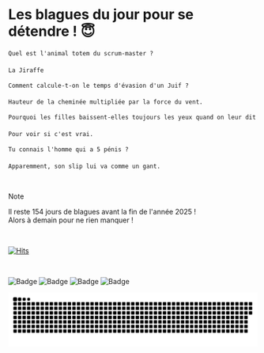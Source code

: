 
<h1>Les blagues du jour pour se détendre ! 😇</h1>

```diff
Quel est l'animal totem du scrum-master ?

La Jiraffe
```

```diff
Comment calcule-t-on le temps d'évasion d'un Juif ?

Hauteur de la cheminée multipliée par la force du vent.
```

```diff
Pourquoi les filles baissent-elles toujours les yeux quand on leur dit "Je t'aime" ?

Pour voir si c'est vrai.
```

```diff
Tu connais l'homme qui a 5 pénis ?

Apparemment, son slip lui va comme un gant.
```

<br/>

> [!NOTE]
> Il reste 154 jours de blagues avant la fin de l'année 2025 ! <br/>
> Alors à demain pour ne rien manquer !

<br/>


[![Hits](https://hits.seeyoufarm.com/api/count/incr/badge.svg?url=https%3A%2F%2Fgithub.com%2FClems02%2Fhit-counter&count_bg=%23003E80&title_bg=%235C9FE1&icon=powershell.svg&icon_color=%23FFFFFF&title=Visite&edge_flat=false)](https://hits.seeyoufarm.com)


<br/>


![Badge](https://img.shields.io/badge/Last%20updated%20on-white?style=for-the-badge&logo=clockify)   ![Badge](https://img.shields.io/badge/31/07-white?style=for-the-badge) ![Badge](https://img.shields.io/badge/at-white?style=for-the-badge) ![Badge](https://img.shields.io/badge/03:50-white?style=for-the-badge)


<p align="center">
 <img width="1000" src="assets/github-snake.svg" alt="snake"/>
</p>
